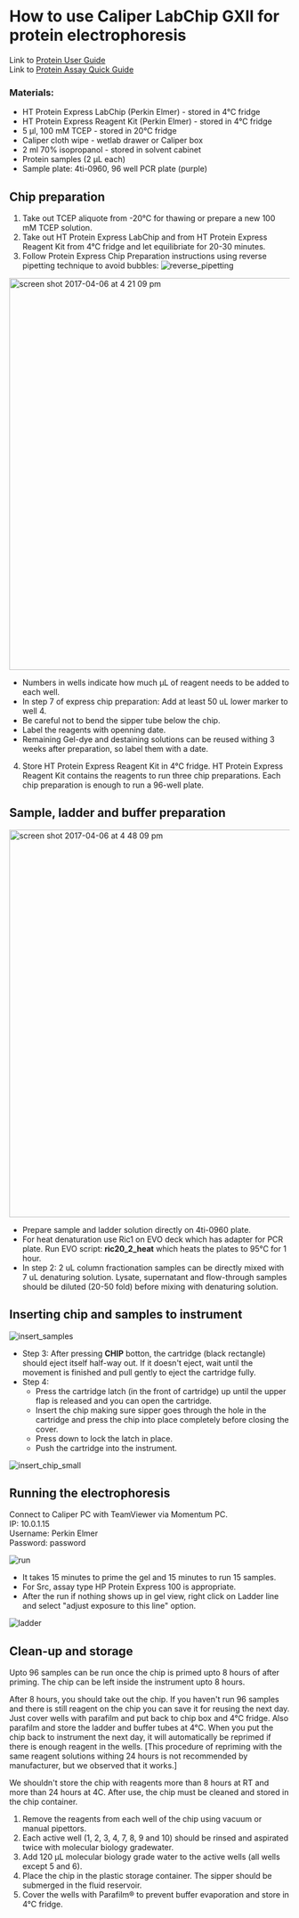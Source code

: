 # How to use Caliper LabChip GXII for protein electrophoresis

Link to [Protein User Guide](https://drive.google.com/a/choderalab.org/file/d/0B075He2poqy1RWFTOTJkSlNjcnc/view?usp=sharing)  
Link to [Protein Assay Quick Guide](https://drive.google.com/a/choderalab.org/file/d/0B075He2poqy1TldVZVVBS2hycGc/view?usp=sharing)

### Materials:
- HT Protein Express LabChip (Perkin Elmer) - stored in 4°C fridge
- HT Protein Express Reagent Kit (Perkin Elmer)  - stored in 4°C fridge
- 5 µl, 100 mM TCEP  - stored in 20°C fridge
- Caliper cloth wipe - wetlab drawer or Caliper box
- 2 ml 70% isopropanol -  stored in solvent cabinet
- Protein samples (2 µL each)
- Sample plate: 4ti-0960, 96 well PCR plate (purple) 

## Chip preparation

1. Take out TCEP aliquote from -20°C for thawing or prepare a new 100 mM TCEP solution.
2. Take out HT Protein Express LabChip and from HT Protein Express Reagent Kit from 4°C fridge and let equilibriate for 20-30 minutes.
3. Follow Protein Express Chip Preparation instructions using reverse pipetting technique to avoid bubbles:
![reverse_pipetting](https://cloud.githubusercontent.com/assets/8997658/24774599/907de10c-1ae7-11e7-936b-ab114a99252f.png)
<img width="704" alt="screen shot 2017-04-06 at 4 21 09 pm" src="https://cloud.githubusercontent.com/assets/8997658/24774002/43ead202-1ae5-11e7-9d5b-26910952b301.png">  

* Numbers in wells indicate how much µL of reagent needs to be added to each well. 
* In step 7 of express chip preparation: Add at least 50 uL lower marker to well 4.
* Be careful not to bend the sipper tube below the chip.
* Label the reagents with openning date.
* Remaining Gel-dye and destaining solutions can be reused withing 3 weeks after preparation, so label them with a date.
	
4. Store HT Protein Express Reagent Kit in 4°C fridge. HT Protein Express Reagent Kit contains the reagents to run three chip preparations. Each chip preparation is enough to run a 96-well plate. 


## Sample, ladder and buffer preparation 

<img width="696" alt="screen shot 2017-04-06 at 4 48 09 pm" src="https://cloud.githubusercontent.com/assets/8997658/24774943/e4b27d86-1ae8-11e7-95ec-157e65abc46a.png">

* Prepare sample and ladder solution directly on 4ti-0960 plate. 
* For heat denaturation use Ric1 on EVO deck which has adapter for PCR plate. Run EVO script: **ric20_2_heat** which heats the plates to 95°C for 1 hour. 
* In step 2: 2 uL column fractionation samples can be directly mixed with 7 uL denaturing solution.  Lysate, supernatant and flow-through samples should be diluted (20-50 fold) before mixing with denaturing solution.

## Inserting chip and samples to instrument
![insert_samples](https://cloud.githubusercontent.com/assets/8997658/24775584/89bc89f0-1aeb-11e7-9e15-bc69856f63ef.png)

* Step 3: After pressing **CHIP** botton, the cartridge (black rectangle) should eject itself half-way out. If it doesn't eject, wait until the movement is finished and pull gently to eject the cartridge fully. 
* Step 4: 
	* Press the cartridge latch (in the front of cartridge) up until the upper flap is released and you can open the cartridge.
	* Insert the chip making sure sipper goes through the hole in the cartridge and press the chip into place completely before closing the cover. 
	* Press down to lock the latch in place.
	* Push the cartridge into the instrument.
	
![insert_chip_small](https://cloud.githubusercontent.com/assets/8997658/24804010/0bc59a4c-1b7b-11e7-9138-47e267b01873.png)

## Running the electrophoresis
Connect to Caliper PC with TeamViewer via Momentum PC.  
	IP: 10.0.1.15  
	Username: Perkin Elmer  
	Password: password  

![run](https://cloud.githubusercontent.com/assets/8997658/24775894/b26d1e7c-1aec-11e7-8e14-68bd74112dd0.png)

* It takes 15 minutes to prime the gel and 15 minutes to run 15 samples.
* For Src, assay type HP Protein Express 100 is appropriate.
* After the run if nothing shows up in gel view, right click on Ladder line and select "adjust exposure to this line" option.


![ladder](https://cloud.githubusercontent.com/assets/8997658/24777130/fc3bf744-1af1-11e7-8ffb-3b96da676f4e.png)

## Clean-up and storage

Upto 96 samples can be run once the chip is primed upto 8 hours of after priming. The chip can be left inside the instrument upto 8 hours.

After 8 hours, you should take out the chip. If you haven't run 96 samples and there is still reagent on the chip you can save it for reusing the next day. Just cover wells with parafilm and put back to chip box and 4°C fridge. Also parafilm and store the ladder and buffer tubes at 4°C. When you put the chip back to instrument the next day, it will automatically be reprimed if there is enough reagent in the wells. [This procedure of repriming with the same reagent solutions withing 24 hours is not recommended by manufacturer, but we observed that it works.]

We shouldn't store the chip with reagents more than 8 hours at RT and more than 24 hours at 4C. After use, the chip must be cleaned and stored in the chip container.

1. Remove the reagents from each well of the chip using vacuum or manual pipettors.
2. Each active well (1, 2, 3, 4, 7, 8, 9 and 10) should be rinsed and aspirated twice with molecular biology gradewater.
3. Add 120 μL molecular biology grade water to the active wells (all wells except 5 and 6).
4. Place the chip in the plastic storage container. The sipper should be submerged in the fluid reservoir.
5. Cover the wells with Parafilm® to prevent buffer evaporation and store in 4°C fridge.

